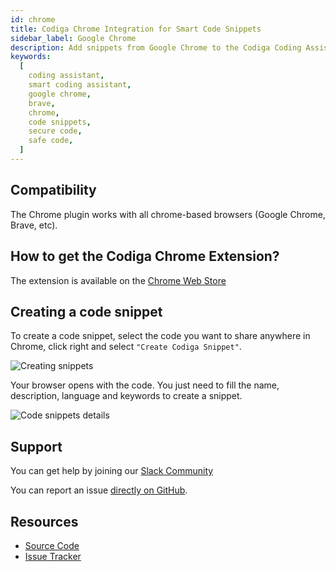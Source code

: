 ```yaml
---
id: chrome
title: Codiga Chrome Integration for Smart Code Snippets
sidebar_label: Google Chrome
description: Add snippets from Google Chrome to the Codiga Coding Assistant. Create your own snippets and use them in your IDE.
keywords:
  [
    coding assistant,
    smart coding assistant,
    google chrome,
    brave,
    chrome,
    code snippets,
    secure code,
    safe code,
  ]
---
```


## Compatibility

The Chrome plugin works with all chrome-based browsers (Google Chrome, Brave, etc).

## How to get the Codiga Chrome Extension?

The extension is available on the [Chrome Web Store](https://chrome.google.com/webstore/detail/codiga/dbkhkhonmelajjempmoadocgneoadjge)

## Creating a code snippet

To create a code snippet, select the code you want to share anywhere in Chrome, click right and select `"Create Codiga Snippet"`.

![Creating snippets](/img/coding-assistant/chrome-create-snippet-01.png)

Your browser opens with the code. You just need to fill the name, description, language and keywords to create a snippet.

![Code snippets details](/img/coding-assistant/chrome-create-snippet-02.png)

## Support

You can get help by joining our [Slack Community](https://join.slack.com/t/codigahq/shared_invite/zt-9hvmfwie-9BUVFwZDwvpIGlkHv2mzYQ)

You can report an issue [directly on GitHub](https://github.com/codiga/chrome-extension/issues).

## Resources

- [Source Code](https://github.com/codiga/chrome-extension)
- [Issue Tracker](https://github.com/codiga/chrome-extension/issues)
